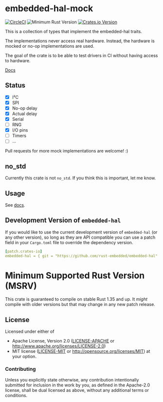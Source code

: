 # embedded-hal-mock

[![CircleCI][circle-ci-badge]][circle-ci]
![Minimum Rust Version][min-rust-badge]
[![Crates.io Version][version-badge]][crates-io]

This is a collection of types that implement the embedded-hal traits.

The implementations never access real hardware. Instead, the hardware is mocked
or no-op implementations are used.

The goal of the crate is to be able to test drivers in CI without having access
to hardware.

[Docs](https://docs.rs/embedded-hal-mock/)


## Status

- [x] I²C
- [x] SPI
- [x] No-op delay
- [x] Actual delay
- [x] Serial
- [ ] RNG
- [x] I/O pins
- [ ] Timers
- [ ] ...

Pull requests for more mock implementations are welcome! :)


## no\_std

Currently this crate is not `no_std`. If you think this is important, let me
know.


## Usage

See [docs](https://docs.rs/embedded-hal-mock/).


## Development Version of `embedded-hal`

If you would like to use the current development version of `embedded-hal` (or any other version),
so long as they are API compatible you can use a patch field in your `Cargo.toml` file to override
the dependency version.

```yaml
[patch.crates-io]
embedded-hal = { git = "https://github.com/rust-embedded/embedded-hal" }
```


# Minimum Supported Rust Version (MSRV)

This crate is guaranteed to compile on stable Rust 1.35 and up. It *might*
compile with older versions but that may change in any new patch release.


## License

Licensed under either of

 * Apache License, Version 2.0 ([LICENSE-APACHE](LICENSE-APACHE) or
   http://www.apache.org/licenses/LICENSE-2.0)
 * MIT license ([LICENSE-MIT](LICENSE-MIT) or
   http://opensource.org/licenses/MIT) at your option.

### Contributing

Unless you explicitly state otherwise, any contribution intentionally submitted
for inclusion in the work by you, as defined in the Apache-2.0 license, shall
be dual licensed as above, without any additional terms or conditions.


<!-- Badges -->
[circle-ci]: https://circleci.com/gh/dbrgn/embedded-hal-mock/tree/master
[circle-ci-badge]: https://circleci.com/gh/dbrgn/embedded-hal-mock/tree/master.svg?style=shield
[min-rust-badge]: https://img.shields.io/badge/rustc-1.31+-blue.svg
[crates-io]: https://crates.io/crates/embedded-hal-mock
[version-badge]: https://img.shields.io/crates/v/embedded-hal-mock.svg
